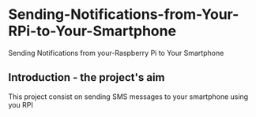 # Sending-Notifications-from-Your-RPi-to-Your-Smartphone
Sending Notifications from your-Raspberry Pi to Your Smartphone

## Introduction - the project's aim
This project consist on sending SMS messages to your smartphone using you RPI
